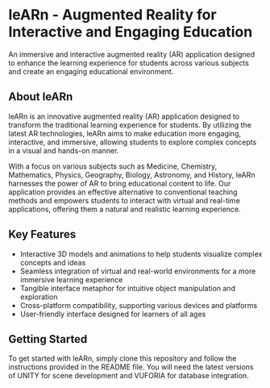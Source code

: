 # leARn - Augmented Reality for Interactive and Engaging Education

An immersive and interactive augmented reality (AR) application designed to enhance the learning experience for students across various subjects and create an engaging educational environment.

## About leARn

leARn is an innovative augmented reality (AR) application designed to transform the traditional learning experience for students. By utilizing the latest AR technologies, leARn aims to make education more engaging, interactive, and immersive, allowing students to explore complex concepts in a visual and hands-on manner.

With a focus on various subjects such as Medicine, Chemistry, Mathematics, Physics, Geography, Biology, Astronomy, and History, leARn harnesses the power of AR to bring educational content to life. Our application provides an effective alternative to conventional teaching methods and empowers students to interact with virtual and real-time applications, offering them a natural and realistic learning experience.

## Key Features

- Interactive 3D models and animations to help students visualize complex concepts and ideas
- Seamless integration of virtual and real-world environments for a more immersive learning experience
- Tangible interface metaphor for intuitive object manipulation and exploration
- Cross-platform compatibility, supporting various devices and platforms
- User-friendly interface designed for learners of all ages

## Getting Started

To get started with leARn, simply clone this repository and follow the instructions provided in the README file. You will need the latest versions of UNITY for scene development and VUFORIA for database integration.
